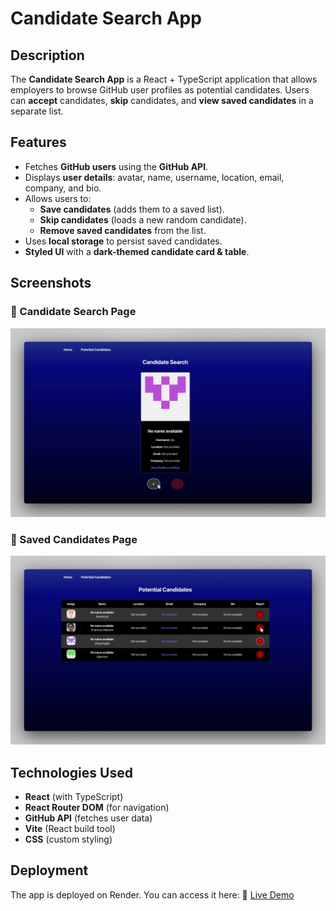 # Candidate Search App

## Description
The **Candidate Search App** is a React + TypeScript application that allows employers to browse GitHub user profiles as potential candidates. Users can **accept** candidates, **skip** candidates, and **view saved candidates** in a separate list.

## Features
- Fetches **GitHub users** using the **GitHub API**.
- Displays **user details**: avatar, name, username, location, email, company, and bio.
- Allows users to:
  - **Save candidates** (adds them to a saved list).
  - **Skip candidates** (loads a new random candidate).
  - **Remove saved candidates** from the list.
- Uses **local storage** to persist saved candidates.
- **Styled UI** with a **dark-themed candidate card & table**.

## Screenshots
### 🔹 Candidate Search Page
![alt text](Develop/src/assets/candidate-search.png)

### 🔹 Saved Candidates Page
![alt text](Develop/src/assets/potential-candidate.png)

## Technologies Used
- **React** (with TypeScript)
- **React Router DOM** (for navigation)
- **GitHub API** (fetches user data)
- **Vite** (React build tool)
- **CSS** (custom styling)

## Deployment
The app is deployed on Render. You can access it here: 🔗 [Live Demo](https://candidate-search-l2io.onrender.com)
